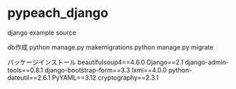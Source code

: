 # pypeach_django
django example source

db作成
  python manage.py makemigrations
  python manage.py migrate


パッケージインストール
beautifulsoup4==4.6.0
Django==2.1
django-admin-tools==0.8.1
django-bootstrap-form==3.3
lxml==4.0.0
python-dateutil==2.6.1
PyYAML==3.12
cryptography==2.3.1
